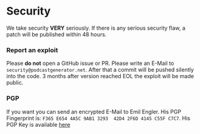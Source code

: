 # Security
We take security **VERY** seriously. If there is any serious security flaw, a patch will be published within 48 hours.
### Report an exploit
Please **do not** open a GitHub issue or PR. Please write an E-Mail to `security@podcastgenerator.net`. After that a commit will be pushed silently into the code. 3 months after version reached EOL the exploit will be made public.

### PGP
If you want you can send an encrypted E-Mail to Emil Engler. His PGP Fingerprint is: `F365 E654 4A5C 9AB1 3293  42D4 2F6D 4145 C55F C7C7`.
His PGP Key is available [here](http://hkps.pool.sks-keyservers.net/pks/lookup?op=get&search=0x2F6D4145C55FC7C7)
